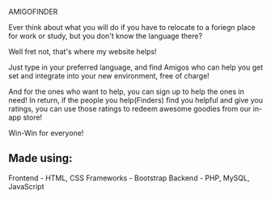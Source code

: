 AMIGOFINDER

Ever think about what you will do if you have to relocate to a foriegn place for work or study, but you don't know the language there? 

Well fret not, that's where my website helps!

Just type in your preferred language, and find Amigos who can help you get set and integrate into your new environment, free of charge!

And for the ones who want to help, you can sign up to help the ones in need! In return, if the people you help(Finders) find you helpful and give you ratings, you can use those ratings to redeem awesome goodies from our in-app store!

Win-Win for everyone!

Made using:
---------------
Frontend - HTML, CSS
Frameworks - Bootstrap
Backend - PHP, MySQL, JavaScript
